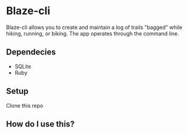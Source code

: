 Blaze-cli
==========

Blaze-cli allows you to create and maintain a log of trails "bagged" while hiking, running, or biking. The app operates through the command line.

Dependecies
-----------

- SQLite
- Ruby

Setup
-----

Clone this repo

How do I use this?
------------------
